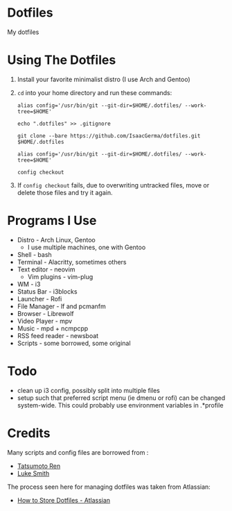 # Dotfiles

My dotfiles

# Using The Dotfiles
1. Install your favorite minimalist distro (I use Arch and Gentoo)
2. `cd` into your home directory and run these commands:
   
   ```
   alias config='/usr/bin/git --git-dir=$HOME/.dotfiles/ --work-tree=$HOME'
   
   echo ".dotfiles" >> .gitignore
   
   git clone --bare https://github.com/IsaacGerma/dotfiles.git $HOME/.dotfiles
   
   alias config='/usr/bin/git --git-dir=$HOME/.dotfiles/ --work-tree=$HOME'
   
   config checkout
   ```
3. If `config checkout` fails, due to overwriting untracked files, move or delete those files and try it again.
   
# Programs I Use
* Distro - Arch Linux, Gentoo
    * I use multiple machines, one with Gentoo
* Shell - bash
* Terminal - Alacritty, sometimes others
* Text editor - neovim
   * Vim plugins - vim-plug
* WM - i3
* Status Bar - i3blocks
* Launcher - Rofi
* File Manager - lf and pcmanfm
* Browser - Librewolf
* Video Player - mpv
* Music - mpd + ncmpcpp
* RSS feed reader - newsboat
* Scripts - some borrowed, some original


# Todo
* clean up i3 config, possibly split into multiple files
* setup such that preferred script menu (ie dmenu or rofi) can be changed system-wide. This could probably use environment variables in .*profile

# Credits
Many scripts and config files are borrowed from :
* [Tatsumoto Ren](https://github.com/tatsumoto-ren/dotfiles)
* [Luke Smith](https://github.com/LukeSmithxyz/voidrice)

The process seen here for managing dotfiles was taken from Atlassian:
* [How to Store Dotfiles - Atlassian](https://www.atlassian.com/git/tutorials/dotfiles)
